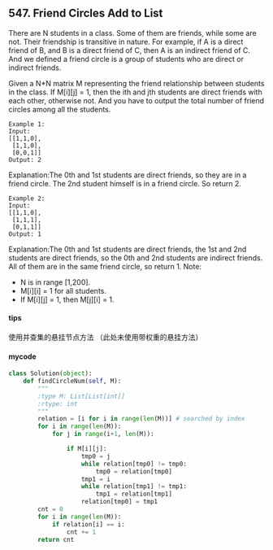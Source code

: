 ## 547. Friend Circles Add to List

There are N students in a class. Some of them are friends, while some are not. Their friendship is transitive in nature. For example, if A is a direct friend of B, and B is a direct friend of C, then A is an indirect friend of C. And we defined a friend circle is a group of students who are direct or indirect friends.

Given a N*N matrix M representing the friend relationship between students in the class. If M[i][j] = 1, then the ith and jth students are direct friends with each other, otherwise not. And you have to output the total number of friend circles among all the students.


```
Example 1:
Input: 
[[1,1,0],
 [1,1,0],
 [0,0,1]]
Output: 2
```

Explanation:The 0th and 1st students are direct friends, so they are in a friend circle. 
The 2nd student himself is in a friend circle. So return 2.

```
Example 2:
Input: 
[[1,1,0],
 [1,1,1],
 [0,1,1]]
Output: 1
```

Explanation:The 0th and 1st students are direct friends, the 1st and 2nd students are direct friends, 
so the 0th and 2nd students are indirect friends. All of them are in the same friend circle, so return 1.
Note:
- N is in range [1,200].
- M[i][i] = 1 for all students.
- If M[i][j] = 1, then M[j][i] = 1.

#### tips
使用并查集的悬挂节点方法 （此处未使用带权重的悬挂方法）

#### mycode
```Python
class Solution(object):
    def findCircleNum(self, M):
        """
        :type M: List[List[int]]
        :rtype: int
        """
        relation = [i for i in range(len(M))] # searched by index
        for i in range(len(M)):
            for j in range(i+1, len(M)):

                if M[i][j]:
                    tmp0 = j
                    while relation[tmp0] != tmp0:
                        tmp0 = relation[tmp0]
                    tmp1 = i
                    while relation[tmp1] != tmp1:
                        tmp1 = relation[tmp1]
                    relation[tmp0] = tmp1
        cnt = 0
        for i in range(len(M)):
            if relation[i] == i:
                cnt += 1
        return cnt
```

